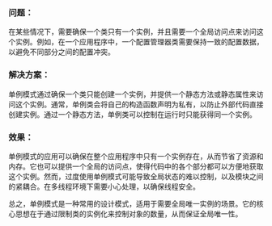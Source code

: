 ### 问题：

在某些情况下，需要确保一个类只有一个实例，并且需要一个全局访问点来访问这个实例。例如，在一个应用程序中，一个配置管理器类需要保持一致的配置数据，以避免不同部分之间的配置冲突。

### 解决方案：

单例模式通过确保一个类只能创建一个实例，并提供一个静态方法或静态属性来访问这个实例。通常，单例类会将自己的构造函数声明为私有，以防止外部代码直接创建实例。通过一个静态方法，单例类可以控制在运行时只能获得同一个实例。

### 效果：

单例模式的应用可以确保在整个应用程序中只有一个实例存在，从而节省了资源和内存。它也可以提供一个全局的访问点，使得代码中的各个部分都可以方便地获取这个实例。然而，过度使用单例模式可能导致全局状态的难以控制，以及模块之间的紧耦合。在多线程环境下需要小心处理，以确保线程安全。

总之，单例模式是一种常用的设计模式，适用于需要全局唯一实例的场景。它的核心思想在于通过限制类的实例化来控制对象的数量，从而保证全局唯一性。